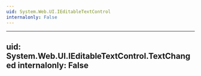 ```yaml
---
uid: System.Web.UI.IEditableTextControl
internalonly: False
---
```


---
uid: System.Web.UI.IEditableTextControl.TextChanged
internalonly: False
---
